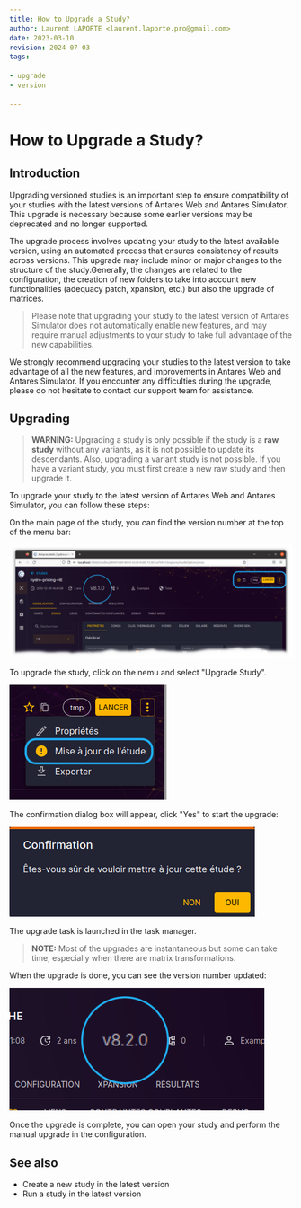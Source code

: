 ```yaml
---
title: How to Upgrade a Study?
author: Laurent LAPORTE <laurent.laporte.pro@gmail.com>
date: 2023-03-10
revision: 2024-07-03
tags:

- upgrade
- version

---
```


# How to Upgrade a Study?

## Introduction

Upgrading versioned studies is an important step to ensure compatibility of your studies with the latest versions of
Antares Web and Antares Simulator. This upgrade is necessary because some earlier versions may be deprecated and no
longer supported.

The upgrade process involves updating your study to the latest available version, using an automated process that
ensures consistency of results across versions. This upgrade may include minor or major changes to the structure of the
study.Generally, the changes are related to the configuration, the creation of new folders to take into account new
functionalities (adequacy patch, xpansion, etc.) but also the upgrade of matrices.

> Please note that upgrading your study to the latest version of Antares Simulator does not automatically enable new
> features, and may require manual adjustments to your study to take full advantage of the new capabilities.

We strongly recommend upgrading your studies to the latest version to take advantage of all the new features, and
improvements in Antares Web and Antares Simulator. If you encounter any difficulties during the upgrade, please do not
hesitate to contact our support team for assistance.

## Upgrading

> **WARNING:** Upgrading a study is only possible if the study is a **raw study** without any variants,
> as it is not possible to update its descendants. Also, upgrading a variant study is not possible.
> If you have a variant study, you must first create a new raw study and then upgrade it.

To upgrade your study to the latest version of Antares Web and Antares Simulator, you can follow these steps:

On the main page of the study, you can find the version number at the top of the menu bar:

![studies-upgrade-menu_version.png](../assets/media/how-to/studies-upgrade-menu_version.png)

To upgrade the study, click on the nemu and select "Upgrade Study".

![studies-upgrade-menu_open.png](../assets/media/how-to/studies-upgrade-menu_open.png)

The confirmation dialog box will appear, click "Yes" to start the upgrade:

![studies-upgrade-menu_open.png](../assets/media/how-to/studies-upgrade-dialog_box.png)

The upgrade task is launched in the task manager.

> **NOTE:** Most of the upgrades are instantaneous but some can take time, especially when there are matrix
> transformations.

When the upgrade is done, you can see the version number updated:

![](../assets/media/how-to/studies-upgrade-done.png)

Once the upgrade is complete, you can open your study and perform the manual upgrade in the configuration.

## See also

- Create a new study in the latest version
- Run a study in the latest version 
